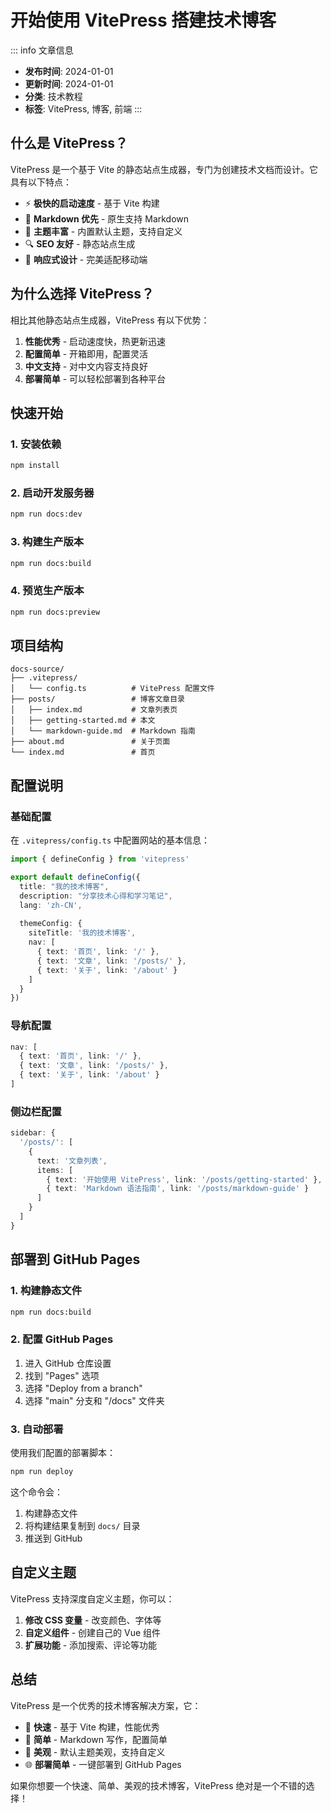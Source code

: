 # 开始使用 VitePress 搭建技术博客

::: info 文章信息
- **发布时间**: 2024-01-01
- **更新时间**: 2024-01-01
- **分类**: 技术教程
- **标签**: VitePress, 博客, 前端
:::

## 什么是 VitePress？

VitePress 是一个基于 Vite 的静态站点生成器，专门为创建技术文档而设计。它具有以下特点：

- ⚡️ **极快的启动速度** - 基于 Vite 构建
- 📝 **Markdown 优先** - 原生支持 Markdown
- 🎨 **主题丰富** - 内置默认主题，支持自定义
- 🔍 **SEO 友好** - 静态站点生成
- 📱 **响应式设计** - 完美适配移动端

## 为什么选择 VitePress？

相比其他静态站点生成器，VitePress 有以下优势：

1. **性能优秀** - 启动速度快，热更新迅速
2. **配置简单** - 开箱即用，配置灵活
3. **中文支持** - 对中文内容支持良好
4. **部署简单** - 可以轻松部署到各种平台

## 快速开始

### 1. 安装依赖

```bash
npm install
```

### 2. 启动开发服务器

```bash
npm run docs:dev
```

### 3. 构建生产版本

```bash
npm run docs:build
```

### 4. 预览生产版本

```bash
npm run docs:preview
```

## 项目结构

```
docs-source/
├── .vitepress/
│   └── config.ts          # VitePress 配置文件
├── posts/                 # 博客文章目录
│   ├── index.md           # 文章列表页
│   ├── getting-started.md # 本文
│   └── markdown-guide.md  # Markdown 指南
├── about.md               # 关于页面
└── index.md               # 首页
```

## 配置说明

### 基础配置

在 `.vitepress/config.ts` 中配置网站的基本信息：

```typescript
import { defineConfig } from 'vitepress'

export default defineConfig({
  title: "我的技术博客",
  description: "分享技术心得和学习笔记",
  lang: 'zh-CN',
  
  themeConfig: {
    siteTitle: '我的技术博客',
    nav: [
      { text: '首页', link: '/' },
      { text: '文章', link: '/posts/' },
      { text: '关于', link: '/about' }
    ]
  }
})
```

### 导航配置

```typescript
nav: [
  { text: '首页', link: '/' },
  { text: '文章', link: '/posts/' },
  { text: '关于', link: '/about' }
]
```

### 侧边栏配置

```typescript
sidebar: {
  '/posts/': [
    {
      text: '文章列表',
      items: [
        { text: '开始使用 VitePress', link: '/posts/getting-started' },
        { text: 'Markdown 语法指南', link: '/posts/markdown-guide' }
      ]
    }
  ]
}
```

## 部署到 GitHub Pages

### 1. 构建静态文件

```bash
npm run docs:build
```

### 2. 配置 GitHub Pages

1. 进入 GitHub 仓库设置
2. 找到 "Pages" 选项
3. 选择 "Deploy from a branch"
4. 选择 "main" 分支和 "/docs" 文件夹

### 3. 自动部署

使用我们配置的部署脚本：

```bash
npm run deploy
```

这个命令会：
1. 构建静态文件
2. 将构建结果复制到 `docs/` 目录
3. 推送到 GitHub

## 自定义主题

VitePress 支持深度自定义主题，你可以：

1. **修改 CSS 变量** - 改变颜色、字体等
2. **自定义组件** - 创建自己的 Vue 组件
3. **扩展功能** - 添加搜索、评论等功能

## 总结

VitePress 是一个优秀的技术博客解决方案，它：

- 🚀 **快速** - 基于 Vite 构建，性能优秀
- 📝 **简单** - Markdown 写作，配置简单
- 🎨 **美观** - 默认主题美观，支持自定义
- 🌐 **部署简单** - 一键部署到 GitHub Pages

如果你想要一个快速、简单、美观的技术博客，VitePress 绝对是一个不错的选择！
